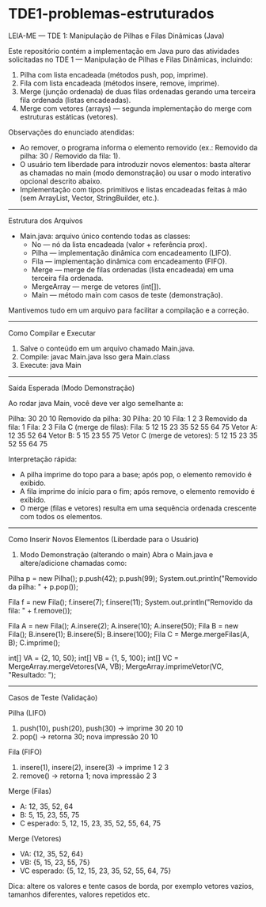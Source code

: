 # TDE1-problemas-estruturados

LEIA-ME — TDE 1: Manipulação de Pilhas e Filas Dinâmicas (Java)

Este repositório contém a implementação em Java puro das atividades solicitadas no TDE 1 — Manipulação de Pilhas e Filas Dinâmicas, incluindo:
1. Pilha com lista encadeada (métodos push, pop, imprime).
2. Fila com lista encadeada (métodos insere, remove, imprime).
3. Merge (junção ordenada) de duas filas ordenadas gerando uma terceira fila ordenada (listas encadeadas).
4. Merge com vetores (arrays) — segunda implementação do merge com estruturas estáticas (vetores).

Observações do enunciado atendidas:  
- Ao remover, o programa informa o elemento removido (ex.: Removido da pilha: 30 / Removido da fila: 1).  
- O usuário tem liberdade para introduzir novos elementos: basta alterar as chamadas no main (modo demonstração) ou usar o modo interativo opcional descrito abaixo.  
- Implementação com tipos primitivos e listas encadeadas feitas à mão (sem ArrayList, Vector, StringBuilder, etc.).

--------------------------------------------------

Estrutura dos Arquivos

- Main.java: arquivo único contendo todas as classes:
  - No — nó da lista encadeada (valor + referência prox).
  - Pilha — implementação dinâmica com encadeamento (LIFO).
  - Fila — implementação dinâmica com encadeamento (FIFO).
  - Merge — merge de filas ordenadas (lista encadeada) em uma terceira fila ordenada.
  - MergeArray — merge de vetores (int[]).
  - Main — método main com casos de teste (demonstração).

Mantivemos tudo em um arquivo para facilitar a compilação e a correção.

--------------------------------------------------

Como Compilar e Executar

1. Salve o conteúdo em um arquivo chamado Main.java.  
2. Compile:
   javac Main.java
   Isso gera Main.class
3. Execute:
   java Main

--------------------------------------------------

Saída Esperada (Modo Demonstração)

Ao rodar java Main, você deve ver algo semelhante a:

Pilha: 30 20 10 
Removido da pilha: 30
Pilha: 20 10 
Fila: 1 2 3 
Removido da fila: 1
Fila: 2 3 
Fila C (merge de filas): Fila: 5 12 15 23 35 52 55 64 75 
Vetor A: 12 35 52 64
Vetor B: 5 15 23 55 75
Vetor C (merge de vetores): 5 12 15 23 35 52 55 64 75

Interpretação rápida:
- A pilha imprime do topo para a base; após pop, o elemento removido é exibido.
- A fila imprime do início para o fim; após remove, o elemento removido é exibido.
- O merge (filas e vetores) resulta em uma sequência ordenada crescente com todos os elementos.

--------------------------------------------------

Como Inserir Novos Elementos (Liberdade para o Usuário)

1) Modo Demonstração (alterando o main)
Abra o Main.java e altere/adicione chamadas como:

Pilha p = new Pilha();
p.push(42);
p.push(99);
System.out.println("Removido da pilha: " + p.pop());

Fila f = new Fila();
f.insere(7);
f.insere(11);
System.out.println("Removido da fila: " + f.remove());

Fila A = new Fila();
A.insere(2); A.insere(10); A.insere(50);
Fila B = new Fila();
B.insere(1); B.insere(5); B.insere(100);
Fila C = Merge.mergeFilas(A, B);
C.imprime();

int[] VA = {2, 10, 50};
int[] VB = {1, 5, 100};
int[] VC = MergeArray.mergeVetores(VA, VB);
MergeArray.imprimeVetor(VC, "Resultado: ");

--------------------------------------------------

Casos de Teste (Validação)

Pilha (LIFO)
1. push(10), push(20), push(30) → imprime 30 20 10  
2. pop() → retorna 30; nova impressão 20 10

Fila (FIFO)
1. insere(1), insere(2), insere(3) → imprime 1 2 3  
2. remove() → retorna 1; nova impressão 2 3

Merge (Filas)
- A: 12, 35, 52, 64  
- B: 5, 15, 23, 55, 75  
- C esperado: 5, 12, 15, 23, 35, 52, 55, 64, 75

Merge (Vetores)
- VA: {12, 35, 52, 64}  
- VB: {5, 15, 23, 55, 75}  
- VC esperado: {5, 12, 15, 23, 35, 52, 55, 64, 75}

Dica: altere os valores e tente casos de borda, por exemplo vetores vazios, tamanhos diferentes, valores repetidos etc.

